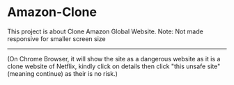 # Amazon-Clone
This project is about Clone Amazon Global Website. Note: Not made responsive for smaller screen size
_________________________________
(On Chrome Browser, it will show the site as a dangerous website as it is a clone website of Netflix, kindly click on details then click "this unsafe site"(meaning continue) as their is no risk.)
